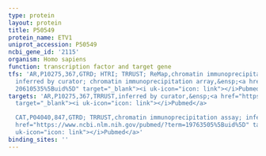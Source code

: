 ```yaml
---
type: protein
layout: protein
title: P50549
protein_name: ETV1
uniprot_accession: P50549
ncbi_gene_id: '2115'
organism: Homo sapiens
function: transcription factor and target gene
tfs: 'AR,P10275,367,GTRD; HTRI; TRRUST; ReMap,chromatin immunoprecipitation assay;
  inferred by curator; chromatin immunoprecipitation array,&ensp;<a href="https://www.ncbi.nlm.nih.gov/pubmed/?term=19789348;
  20610535%5Buid%5D" target="_blank"><i uk-icon="icon: link"></i>Pubmed</a>'
targets: 'AR,P10275,367,TRRUST,inferred by curator,&ensp;<a href="https://www.ncbi.nlm.nih.gov/pubmed/?term=17505060%5Buid%5D"
  target="_blank"><i uk-icon="icon: link"></i>Pubmed</a>

  CAT,P04040,847,GTRD; TRRUST,chromatin immunoprecipitation assay; inferred by curator,&ensp;<a
  href="https://www.ncbi.nlm.nih.gov/pubmed/?term=19763505%5Buid%5D" target="_blank"><i
  uk-icon="icon: link"></i>Pubmed</a>'
binding_sites: ''
---
```

